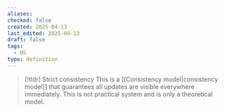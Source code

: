 ```yaml
---
aliases: 
checked: false
created: 2025-04-13
last_edited: 2025-04-13
draft: false
tags:
  - OS
type: definition
---
```

>[!tldr] Strict consistency
>This is a [[Consistency model|consistency model]] that guarantees all updates are visible everywhere immediately. This is not practical system and is only a theoretical model. 